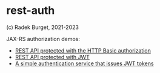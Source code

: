 # rest-auth

(c) Radek Burget, 2021-2023

JAX-RS authorization demos:

- [REST API protected with the HTTP Basic authorization](https://github.com/DIFS-Teaching/rest-auth/tree/main/rest-auth-basic)
- [REST API protected with JWT](https://github.com/DIFS-Teaching/rest-auth/tree/main/rest-auth-jwt)
- [A simple authentication service that issues JWT tokens](https://github.com/DIFS-Teaching/rest-auth/tree/main/rest-jwt-login)
